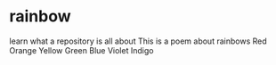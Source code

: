 # rainbow
learn what a repository is all about
This is a poem about rainbows
Red 
Orange 
Yellow
Green
Blue
Violet
Indigo
